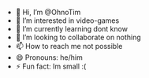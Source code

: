 - 👋 Hi, I’m @OhnoTim
- 👀 I’m interested in video-games
- 🌱 I’m currently learning dont know
- 💞️ I’m looking to collaborate on nothing
- 📫 How to reach me not possible
- 😄 Pronouns: he/him
- ⚡ Fun fact: Im small :(

<!---
OhnoTim/OhnoTim is a ✨ special ✨ repository because its `README.md` (this file) appears on your GitHub profile.
You can click the Preview link to take a look at your changes.
--->
